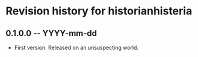 # Revision history for historianhisteria

## 0.1.0.0 -- YYYY-mm-dd

* First version. Released on an unsuspecting world.
